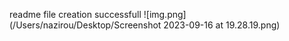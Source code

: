 readme file creation successfull
![img.png](/Users/nazirou/Desktop/Screenshot 2023-09-16 at 19.28.19.png)